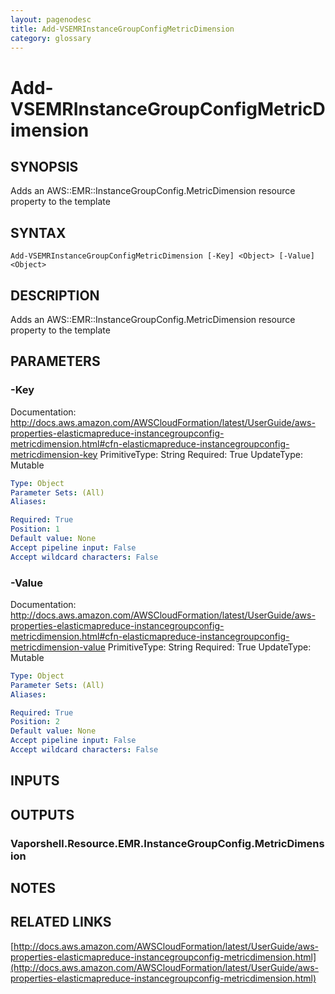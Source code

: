 ```yaml
---
layout: pagenodesc
title: Add-VSEMRInstanceGroupConfigMetricDimension
category: glossary
---
```


# Add-VSEMRInstanceGroupConfigMetricDimension

## SYNOPSIS
Adds an AWS::EMR::InstanceGroupConfig.MetricDimension resource property to the template

## SYNTAX

```
Add-VSEMRInstanceGroupConfigMetricDimension [-Key] <Object> [-Value] <Object>
```

## DESCRIPTION
Adds an AWS::EMR::InstanceGroupConfig.MetricDimension resource property to the template

## PARAMETERS

### -Key
Documentation: http://docs.aws.amazon.com/AWSCloudFormation/latest/UserGuide/aws-properties-elasticmapreduce-instancegroupconfig-metricdimension.html#cfn-elasticmapreduce-instancegroupconfig-metricdimension-key
PrimitiveType: String
Required: True
UpdateType: Mutable

```yaml
Type: Object
Parameter Sets: (All)
Aliases: 

Required: True
Position: 1
Default value: None
Accept pipeline input: False
Accept wildcard characters: False
```

### -Value
Documentation: http://docs.aws.amazon.com/AWSCloudFormation/latest/UserGuide/aws-properties-elasticmapreduce-instancegroupconfig-metricdimension.html#cfn-elasticmapreduce-instancegroupconfig-metricdimension-value
PrimitiveType: String
Required: True
UpdateType: Mutable

```yaml
Type: Object
Parameter Sets: (All)
Aliases: 

Required: True
Position: 2
Default value: None
Accept pipeline input: False
Accept wildcard characters: False
```

## INPUTS

## OUTPUTS

### Vaporshell.Resource.EMR.InstanceGroupConfig.MetricDimension

## NOTES

## RELATED LINKS

[http://docs.aws.amazon.com/AWSCloudFormation/latest/UserGuide/aws-properties-elasticmapreduce-instancegroupconfig-metricdimension.html](http://docs.aws.amazon.com/AWSCloudFormation/latest/UserGuide/aws-properties-elasticmapreduce-instancegroupconfig-metricdimension.html)


